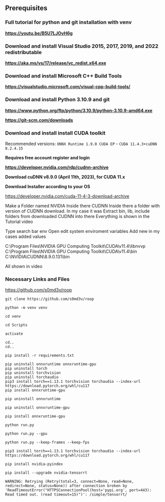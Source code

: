 ## Prerequisites

### Full tutorial for python and git installation with venv
**https://youtu.be/B5U7LJOvH6g**

### Download and install Visual Studio 2015, 2017, 2019, and 2022 redistributable 
**https://aka.ms/vs/17/release/vc_redist.x64.exe**

### Download and install Microsoft C++ Build Tools
**https://visualstudio.microsoft.com/visual-cpp-build-tools/**

### Download and install Python 3.10.9 and git
**https://www.python.org/ftp/python/3.10.9/python-3.10.9-amd64.exe**

**https://git-scm.com/downloads**

### Download and install install CUDA toolkit

Recommended versions: ```ONNX Runtime 1.9.0 CUDA EP``` - ```CUDA 11.4.3+cuDNN 8.2.4.15```

**Requires free account register and login**

**https://developer.nvidia.com/rdp/cudnn-archive**

**Download cuDNN v8.9.0 (April 11th, 2023), for CUDA 11.x**

**Download Installer according to your OS**

https://developer.nvidia.com/cuda-11-4-3-download-archive

Make a Folder named NVIDIA
Inside there CUDNN
Inside there a folder with version of CUDNN download. In my case it was 
Extract bin, lib, include folders from downloaded CUDNN into there
Everything is shown in the Tutorial video

Type search bar env
Open edit system enviroment variables
Add new
in my cases added values

C:\Program Files\NVIDIA GPU Computing Toolkit\CUDA\v11.4\libnvvp
C:\Program Files\NVIDIA GPU Computing Toolkit\CUDA\v11.4\bin
C:\NVIDIA\CUDNN\8.9.0.131\bin

All shown in video


### Necessary Links and Files

https://github.com/s0md3v/roop

```git clone https://github.com/s0md3v/roop```

```
python -m venv venv

cd venv

cd Scripts

activate

cd..
cd..

pip install -r requirements.txt

pip uninstall onnxruntime onnxruntime-gpu
pip uninstall torch
pip uninstall torchvision
pip uninstall torchaudio
pip3 install torch==1.13.1 torchvision torchaudio --index-url https://download.pytorch.org/whl/cu117
pip install onnxruntime-gpu
```



```pip uninstall onnxruntime```

```pip uninstall onnxruntime-gpu```

```pip install onnxruntime-gpu```


```python run.py```

```python run.py --gpu```


```python run.py --keep-frames --keep-fps ```

```pip3 install torch==1.13.1 torchvision torchaudio --index-url https://download.pytorch.org/whl/cu117```

```pip install nvidia-pyindex```

```pip install --upgrade nvidia-tensorrt```


```WARNING: Retrying (Retry(total=3, connect=None, read=None, redirect=None, status=None)) after connection broken by 'ReadTimeoutError("HTTPSConnectionPool(host='pypi.org', port=443): Read timed out. (read timeout=15)")': /simple/tensorrt/```
